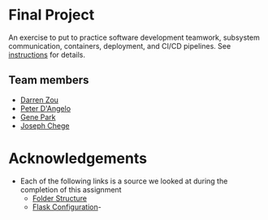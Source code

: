 # Final Project

An exercise to put to practice software development teamwork, subsystem communication, containers, deployment, and CI/CD pipelines. See [instructions](./instructions.md) for details.

## Team members

- [Darren Zou](https://github.com/darrenzou)
- [Peter D'Angelo](https://github.com/dangelo729)
- [Gene Park](https://github.com/geneparkmcs)
- [Joseph Chege](https://github.com/JosephChege4)

# Acknowledgements

- Each of the following links is a source we looked at during the completion of this assignment
    - [Folder Structure](https://studygyaan.com/flask/best-folder-and-directory-structure-for-a-flask-project)
    - [Flask Configuration](https://codingnomads.com/python-flask-app-configuration-project-structure)-